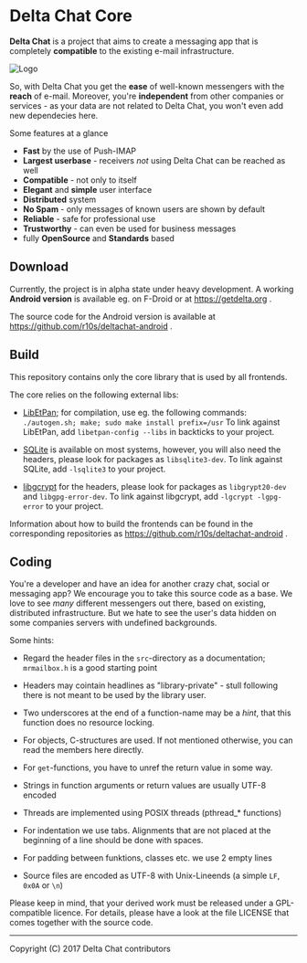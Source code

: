 Delta Chat Core
================================================================================

**Delta Chat** is a project that aims to create a messaging app that is
completely **compatible** to the existing e-mail infrastructure.

![Logo](https://messenger.b44t.com/start-img4.png)

So, with Delta Chat you get the **ease** of well-known messengers with the
**reach** of e-mail. Moreover, you're **independent** from other companies or
services - as your data are not related to Delta Chat, you won't even add new
dependecies here.

Some features at a glance

- **Fast** by the use of Push-IMAP
- **Largest userbase** - receivers _not_ using Delta Chat can be reached as well
- **Compatible** - not only to itself
- **Elegant** and **simple** user interface
- **Distributed** system
- **No Spam** - only messages of known users are shown by default
- **Reliable** - safe for professional use
- **Trustworthy** - can even be used for business messages
- fully **OpenSource** and **Standards** based


Download
--------------------------------------------------------------------------------

Currently, the project is in alpha state under heavy development.  A working
**Android version** is available eg. on F-Droid or at https://getdelta.org .

The source code for the Android version is available at
https://github.com/r10s/deltachat-android .


Build
--------------------------------------------------------------------------------

This repository contains only the core library that is used by all frontends.

The core relies on the following external libs:

- [LibEtPan](https://github.com/dinhviethoa/libetpan); for
  compilation, use eg. the following commands: `./autogen.sh; make;
  sudo make install prefix=/usr`
  To link against LibEtPan, add `libetpan-config --libs` in backticks to your
  project.

- [SQLite](http://sqlite.org/) is available on most systems, however, you
  will also need the headers, please look for packages as `libsqlite3-dev`.
  To link against SQLite, add `-lsqlite3` to your project.

- [libgcrypt](https://www.gnupg.org/related_software/libgcrypt/) for the
  headers, please look for packages as `libgrypt20-dev` and `libgpg-error-dev`.
  To link against libgcrypt, add `-lgcrypt -lgpg-error` to your project.

Information about how to build the frontends can be found in the corresponding
repositories as https://github.com/r10s/deltachat-android .


Coding
--------------------------------------------------------------------------------

You're a developer and have an idea for another crazy chat, social or messaging
app?  We encourage you to take this source code as a base.  We love to see
_many_ different messengers out there, based on existing, distributed
infrastructure.  But we hate to see the user's data hidden on some companies
servers with undefined backgrounds.

Some hints:

- Regard the header files in the `src`-directory as a documentation;
  `mrmailbox.h` is a good starting point

- Headers may cointain headlines as "library-private" - stull following there
  is not meant to be used by the library user.

- Two underscores at the end of a function-name may be a _hint_, that this
  function does no resource locking.

- For objects, C-structures are used.  If not mentioned otherwise, you can
  read the members here directly.

- For `get`-functions, you have to unref the return value in some way.

- Strings in function arguments or return values are usually UTF-8 encoded

- Threads are implemented using POSIX threads (pthread_* functions)

- For indentation we use tabs.  Alignments that are not placed at the beginning
  of a line should be done with spaces.

- For padding between funktions, classes etc. we use 2 empty lines

- Source files are encoded as UTF-8 with Unix-Lineends (a simple `LF`, `0x0A` or
  `\n`)

Please keep in mind, that your derived work must be released under a
GPL-compatible licence.  For details, please have a look at the file LICENSE
that comes together with the source code.

---

Copyright (C) 2017 Delta Chat contributors
